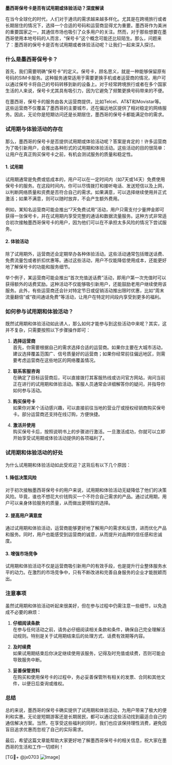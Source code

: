 **墨西哥保号卡是否有试用期或体验活动？深度解读**

在当今全球化的时代，人们对于通讯的需求越来越多样化。尤其是在跨境旅行或者长期居住的情况下，选择一个合适的号码和运营商显得尤为重要。墨西哥作为美洲的重要国家之一，其通信市场也吸引了众多用户的关注。然而，对于那些想要在墨西哥使用本地号码的人而言，“保号卡”这个概念可能还比较陌生。那么，问题来了：墨西哥的保号卡是否有试用期或者体验活动呢？让我们一起来深入探讨。

### 什么是墨西哥保号卡？

首先，我们需要明确“保号卡”的定义。保号卡，顾名思义，就是一种能够保留原有号码的SIM卡服务。这种服务通常适用于需要更换手机或者运营商的情况，用户可以通过保号卡将自己的号码转移到新的设备上。对于经常跨境旅行或者在多个国家生活的人来说，保号卡尤其具有吸引力，因为它避免了频繁更换号码带来的不便。

在墨西哥，保号卡的服务由各大运营商提供，比如Telcel、AT&T和Movistar等。这些运营商不仅覆盖了墨西哥的主要城市，还在偏远地区提供了相对稳定的网络服务。因此，无论你是短期访问还是长期居住，墨西哥的保号卡都能满足你的需求。

### 试用期与体验活动的存在

那么，墨西哥的保号卡是否提供试用期或体验活动呢？答案是肯定的！许多运营商为了吸引新用户，会推出各种形式的试用期和体验活动。这些活动的目的很简单：让用户在真正购买保号卡之前，有机会测试服务的质量和稳定性。

#### 1. **试用期**
试用期通常是免费或低成本的，用户可以在一定时间内（如7天或14天）免费使用保号卡的服务。在这段时间内，你可以尽情拨打和接听电话、发送短信以及上网，以判断网络质量和资费是否符合自己的需求。如果满意，可以选择继续使用并正式激活；如果不满意，则可以随时放弃，不会产生额外费用。

例如，某知名运营商可能会推出“7天免费试用”活动，用户只需支付少量押金即可获得一张保号卡，并在试用期内享受完整的通话和数据流量服务。这种方式非常适合初次接触墨西哥保号卡的用户，因为他们可以在不承担太多风险的情况下尝试服务。

#### 2. **体验活动**
除了试用期外，运营商还会定期举办各种体验活动。这些活动通常包括赠送话费、免费流量包或者折扣优惠等。通过这些活动，用户不仅能降低使用成本，还能更好地了解保号卡的功能和服务细节。

举个例子，某运营商可能会推出“首次充值送话费”活动，即用户第一次充值时可以获得额外的话费奖励。这种活动不仅能够吸引新用户，还能鼓励老用户继续使用该服务。此外，有些运营商还会针对特定节日或促销活动推出限时优惠，比如“周末流量翻倍”或“夜间通话免费”等活动，让用户在特定时间段内享受到更多的福利。

### 如何参与试用期和体验活动？

既然试用期和体验活动如此诱人，那么如何才能参与到这些活动中来呢？其实，这并不复杂，只需要按照以下步骤操作即可：

1. **选择运营商**  
   首先，你需要根据自己的需求选择合适的运营商。如果你主要在大城市活动，建议选择覆盖范围广、信号质量好的运营商；如果你经常前往偏远地区，则需要考虑运营商在这些地区的网络覆盖情况。

2. **联系客服咨询**  
   在确定了目标运营商后，可以直接拨打其客服热线或访问官方网站，询问当前正在进行的试用期和体验活动。客服人员通常会详细解答你的疑问，并指导你如何参与活动。

3. **购买保号卡**  
   如果你对某个活动感兴趣，可以直接前往当地的营业厅或授权经销商购买保号卡。部分运营商还支持在线订购，方便快捷。

4. **激活并使用**  
   购买保号卡后，按照说明书上的步骤进行激活。一旦激活成功，你就可以立即开始享受试用期或体验活动提供的各项福利了。

### 试用期和体验活动的好处

为什么试用期和体验活动如此受欢迎？这背后有以下几个原因：

#### 1. **降低决策风险**
对于初次接触墨西哥保号卡的用户来说，试用期和体验活动无疑降低了他们的决策风险。毕竟，谁也不想花大价钱购买一个不符合自己需求的产品。通过试用期，用户可以亲身体验服务的质量，从而做出更明智的选择。

#### 2. **提高用户满意度**
通过试用期和体验活动，运营商能够更好地了解用户的需求和反馈，进而优化产品和服务。同时，用户也能感受到运营商的诚意，从而提升对品牌的信任感和忠诚度。

#### 3. **增强市场竞争**
试用期和体验活动不仅是运营商吸引新用户的有效手段，也是提升行业整体服务水平的动力。在激烈的市场竞争中，只有不断改进和完善自身服务的企业才能脱颖而出。

### 注意事项

虽然试用期和体验活动听起来很美好，但在参与过程中仍需注意一些细节，以免造成不必要的麻烦：

1. **仔细阅读条款**  
   在参与任何活动之前，请务必仔细阅读相关条款和条件，确保自己完全理解活动规则。特别是关于试用期结束后的处理方式、话费有效期等内容。

2. **及时续费**  
   如果试用期结束后你决定继续使用该服务，记得及时充值或续费，否则可能会导致服务中断。

3. **妥善保管资料**  
   在购买和使用保号卡的过程中，务必妥善保管所有相关的发票、合同和其他文件，以便日后查询或维权。

### 总结

总的来说，墨西哥的保号卡确实提供了试用期和体验活动，为用户带来了极大的便利和实惠。无论是短期游客还是长期居民，都可以通过这些活动找到最适合自己的通信解决方案。当然，在享受这些福利的同时，我们也应该保持理性消费，避免因盲目追求优惠而忽视了自己的实际需求。

最后，希望这篇文章能帮助大家更好地了解墨西哥保号卡的相关信息，祝大家在墨西哥的生活和工作一切顺利！

[TG💪+ @jx0703 ![Image](https://github.com/user-attachments/assets/dbca1d08-cadb-493c-b0ec-ad6f7a83f270)]
